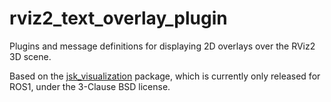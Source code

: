 # rviz2_text_overlay_plugin

Plugins and message definitions for displaying 2D overlays over the
RViz2 3D scene.

Based on the [jsk_visualization](https://github.com/jsk-ros-pkg/jsk_visualization)
package, which is currently only released for ROS1, under the 3-Clause BSD license.
